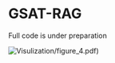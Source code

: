 # GSAT-RAG
Full code is under preparation 


![Visulization](https://github.com/yuanxiaoheben/ST_Unseen/edit/main)/figure_4.pdf)

